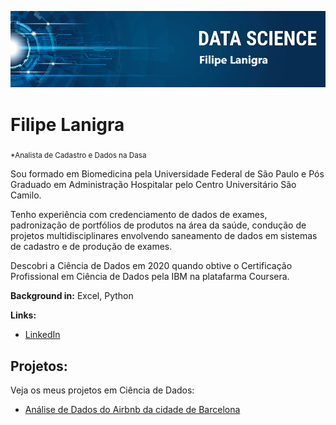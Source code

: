 <p align="center">
  <img src="banner.png" >
</p>

# Filipe Lanigra
<sub>*Analista de Cadastro e Dados na Dasa</sub>

Sou formado em Biomedicina pela Universidade Federal de São Paulo e Pós Graduado em Administração Hospitalar pelo Centro Universitário São Camilo.

Tenho experiência com credenciamento de dados de exames, padronização de portfólios de produtos na área da saúde, condução de projetos multidisciplinares envolvendo saneamento de dados em sistemas de cadastro e de produção de exames.

Descobri a Ciência de Dados em 2020 quando obtive o Certificação Profissional em Ciência de Dados pela IBM na platafarma Coursera.


**Background in:** Excel, Python

**Links:**

* [LinkedIn](https://www.linkedin.com/in/filipe-lanigra-a363a3115/)


## Projetos:

Veja os meus projetos em Ciência de Dados:

* [Análise de Dados do Airbnb da cidade de Barcelona](https://github.com/flanigra/Filipe_Lanigra/blob/master/Projeto_Analisando_os_Dados_do_Airbnb_Barcelona.ipynb)
